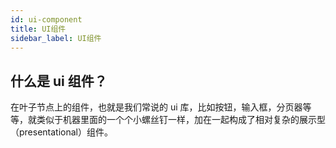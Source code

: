 ```yaml
---
id: ui-component
title: UI组件
sidebar_label: UI组件
---
```


## 什么是 ui 组件？

在叶子节点上的组件，也就是我们常说的 ui 库，比如按钮，输入框，分页器等等，就类似于机器里面的一个个小螺丝钉一样，加在一起构成了相对复杂的展示型（presentational）组件。
